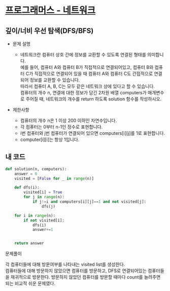 [프로그래머스 - 네트워크](https://programmers.co.kr/learn/courses/30/lessons/43162)
===

깊이/너비 우선 탐색(DFS/BFS)
---

* 문제 설명
  - 네트워크란 컴퓨터 상호 간에 정보를 교환할 수 있도록 연결된 형태를 의미합니다.  
  예를 들어, 컴퓨터 A와 컴퓨터 B가 직접적으로 연결되어있고, 컴퓨터 B와 컴퓨터 C가 직접적으로 연결되어 있을 때 컴퓨터 A와 컴퓨터 C도 간접적으로 연결되어 정보를 교환할 수 있습니다.  
  따라서 컴퓨터 A, B, C는 모두 같은 네트워크 상에 있다고 할 수 있습니다.  
  컴퓨터의 개수 n, 연결에 대한 정보가 담긴 2차원 배열 computers가 매개변수로 주어질 때, 네트워크의 개수를 return 하도록 solution 함수를 작성하시오.   

* 제한사항
  - 컴퓨터의 개수 n은 1 이상 200 이하인 자연수입니다.  
  - 각 컴퓨터는 0부터 n-1인 정수로 표현합니다.  
  - i번 컴퓨터와 j번 컴퓨터가 연결되어 있으면 computers[i][j]를 1로 표현합니다.  
  - computer[i][i]는 항상 1입니다.  
  
  
## 내 코드  

```python
def solution(n, computers):
    answer = 0
    visited = [False for _ in range(n)]

    def dfs(i):
        visited[i] = True
        for j in range(n):
            if j!=i and computers[i][j]==1 and not visited[j]:
                dfs(j)

    for i in range(n):
        if not visited[i]:
            dfs(i)
            answer+=1


    return answer
 ```
 
문제풀이  
 
 각 컴퓨터들에 대해 방문여부를 나타내는 visited list를 생성한다.  
 컴퓨터들에 대해 방문하지 않았으면 컴퓨터를 방문하고, DFS로 연결되어있는 컴퓨터들을 재귀적으로 방문한다. 
 방문하지 않았던 컴퓨터를 방문할 때마다 count를 늘려주면 되는 비교적 쉬운 문제였다.
  
